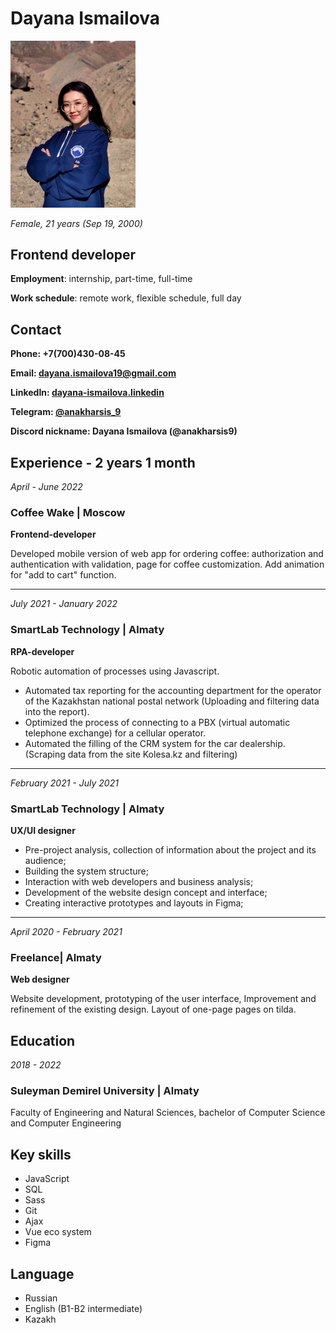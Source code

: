 # Dayana Ismailova

<img src="Dayana%20Ismailova.png"  width="200" height="50%">

_Female, 21 years (Sep 19, 2000)_

## Frontend developer

**Employment**: internship, part-time, full-time

**Work schedule**: remote work, flexible schedule, full day

## Contact

**Phone: +7(700)430-08-45**

**Email: dayana.ismailova19@gmail.com**

**LinkedIn: [dayana-ismailova.linkedin](https://www.linkedin.com/in/dayana-ismailova-bbb66a1b0)**

**Telegram: [@anakharsis_9](https://t.me/anakharsis_9)**

**Discord nickname: Dayana Ismailova (@anakharsis9)**

## Experience - 2 years 1 month

_April - June 2022_

### Coffee Wake | Moscow

**Frontend-developer**

Developed mobile version of web app for ordering coffee: authorization and authentication with validation, page for coffee customization. Add animation for "add to cart" function.

---

_July 2021 - January 2022_

### SmartLab Technology | Almaty

**RPA-developer**

Robotic automation of processes using Javascript.

- Automated tax reporting for the accounting department for the operator
  of the Kazakhstan national postal network (Uploading and filtering data into the report).
- Optimized the process of connecting to a PBX (virtual automatic telephone
  exchange) for a cellular operator.
- Automated the filling of the CRM system for the car dealership. (Scraping data from the site
  Kolesa.kz and filtering)

---

_February 2021 - July 2021_

### SmartLab Technology | Almaty

**UX/UI designer**

- Pre-project analysis, collection of information about the project and its audience;
- Building the system structure;
- Interaction with web developers and business analysis;
- Development of the website design concept and interface;
- Creating interactive prototypes and layouts in Figma;

---

_April 2020 - February 2021_

### Freelance| Almaty

**Web designer**

Website development, prototyping of the user interface, Improvement and
refinement of the existing design. Layout of one-page pages on tilda.

## Education

_2018 - 2022_

### Suleyman Demirel University | Almaty

Faculty of Engineering and Natural Sciences, bachelor of Computer Science and Computer Engineering

## Key skills

- JavaScript
- SQL
- Sass
- Git
- Ajax
- Vue eco system
- Figma

## Language

- Russian 
- English (B1-B2 intermediate)
- Kazakh


